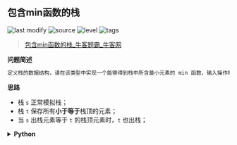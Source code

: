 ## 包含min函数的栈
<!--START_SECTION:badge-->

![last modify](https://img.shields.io/static/v1?label=last%20modify&message=2022-10-13%2019%3A16%3A07&color=yellowgreen&style=flat-square)
![source](https://img.shields.io/static/v1?label=source&message=%E7%89%9B%E5%AE%A2&color=green&style=flat-square)
![level](https://img.shields.io/static/v1?label=level&message=%E7%AE%80%E5%8D%95&color=yellow&style=flat-square)
![tags](https://img.shields.io/static/v1?label=tags&message=%E6%A0%88&color=orange&style=flat-square)

<!--END_SECTION:badge-->
<!--info
tags: [栈]
source: 牛客
level: 简单
number: '0090'
name: 包含min函数的栈
companies: []
-->

> [包含min函数的栈_牛客题霸_牛客网](https://www.nowcoder.com/practice/4c776177d2c04c2494f2555c9fcc1e49)

<summary><b>问题简述</b></summary>

```txt
定义栈的数据结构，请在该类型中实现一个能够得到栈中所含最小元素的 min 函数，输入操作时保证 pop、top 和 min 函数操作时，栈中一定有元素。
```

<!-- 
<details><summary><b>详细描述</b></summary>

```txt
```

</details>
-->


<!-- <div align="center"><img src="../../../_assets/xxx.png" height="300" /></div> -->

<summary><b>思路</b></summary>

- 栈 `s` 正常模拟栈；
- 栈 `t` 保存所有**小于等于**栈顶的元素；
- 当 `s` 出栈元素等于 `t` 的栈顶元素时，`t` 也出栈；

<details><summary><b>Python</b></summary>

```python
class Solution:
    
    s = []
    t = []
    
    def push(self, node):
        self.s.append(node)
        if not self.t or self.t[-1] >= node:  # 注意是大于等于
            self.t.append(node)
        
    def pop(self):
        if self.s.pop() == self.t[-1]:
            self.t.pop()
        
    def top(self):
        return self.s[-1]
    
    def min(self):
        return self.t[-1]
```

</details>

